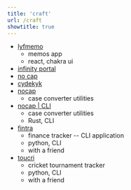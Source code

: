 ```yaml
---
title: 'craft'
url: /craft
showtitle: true
---
```


* [lyfmemo](https://lyfmemo.vercel.app/)
  * memos app
  * react, chakra ui
* [infinity portal](https://infinityportal.vercel.app/)
* [no cap](https://no-cap.vercel.app/)
* [cydekyk](https://cydekyk.vercel.app/)
* [nocap](https://no-cap.netlify.app/)
  * case converter utilities
* [nocap | CLI](https://gtihub.com/shubhxms/nocap)
  * case converter utilities
  * Rust, CLI
* [fintra](https://github.com/shubhxms/fintra)
  * finance tracker -- CLI application
  * python, CLI
  * with a friend
*  [toucri](https://github.com/shubhxms/TouCri)
   * cricket tournament tracker
   * python, CLI
   * with a friend

